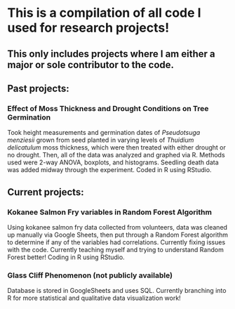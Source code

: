# This is a compilation of all code I used for research projects! 
## This only includes projects where I am either a major or sole contributor to the code. 

## Past projects: 
### Effect of Moss Thickness and Drought Conditions on Tree Germination
Took height measurements and germination dates of *Pseudotsuga menziesii* grown from seed planted in varying levels of *Thuidium delicatulum* moss thickness, which were then treated with either drought or no drought. Then, all of the data was analyzed and graphed via R. Methods used were 2-way ANOVA, boxplots, and histograms. Seedling death data was added midway through the experiment. Coded in R using RStudio.

## Current projects:
### Kokanee Salmon Fry variables in Random Forest Algorithm
Using kokanee salmon fry data collected from volunteers, data was cleaned up manually via Google Sheets, then put through a Random Forest algorithm to determine if any of the variables had correlations. Currently fixing issues with the code. Currently teaching myself and trying to understand Random Forest better! Coding in R using RStudio.

### Glass Cliff Phenomenon (not publicly available)
Database is stored in GoogleSheets and uses SQL. Currently branching into R for more statistical and qualitative data visualization work!
